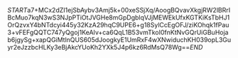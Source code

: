 $START$a7+MCx2dZI1ejSbAybv3Amj5k+00xeSSjXq/AoogBQvavXkgjRW2lBRrIBcMuo7kqN3wS3NJpPTiOtJVGHe8mGpDgblqVJjMEWEkUfxKGTKiKsTbHJ1OrQzvxY4bNTdcyi445y32KzA29hqC9UPE6+g18SylCcEgOFJ/ziKOhqk1fPau3+vFEFgQQTC747yQgoj1KeAIv+ca6QqL1B53vmTkoI0fnKtNvGQrUiGBuHojab6jgySg+xapQGiMtlnQUS605dJoogkyE1UmRxF4wXNwiduchKH039opL3Guyr2eJzzbcHLKy3eBjAkcYUoKh2YXk5J4p6kz6RdMsQ78Wg==$END$